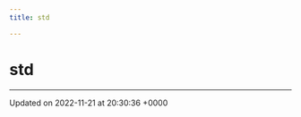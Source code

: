 ```yaml
---
title: std

---
```


# std








-------------------------------

Updated on 2022-11-21 at 20:30:36 +0000